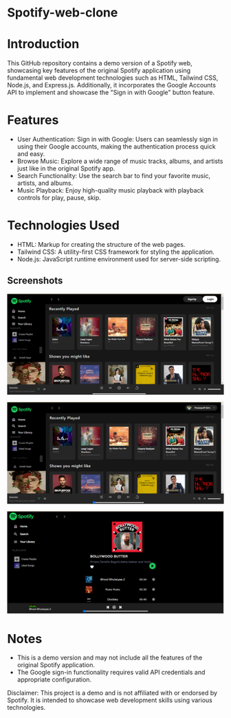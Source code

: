 # Spotify-web-clone

# Introduction
This GitHub repository contains a demo version of a Spotify web, showcasing key features of the original Spotify application using fundamental web development technologies such as HTML, Tailwind CSS, Node.js, and Express.js. Additionally, it incorporates the Google Accounts API to implement and showcase the "Sign in with Google" button feature.

# Features
- User Authentication:
    Sign in with Google: Users can seamlessly sign in using their Google accounts, making the authentication process quick and easy.
- Browse Music:
    Explore a wide range of music tracks, albums, and artists just like in the original Spotify app.
- Search Functionality:
    Use the search bar to find your favorite music, artists, and albums.
- Music Playback:
    Enjoy high-quality music playback with playback controls for play, pause, skip.

# Technologies Used
 - HTML: Markup for creating the structure of the web pages.
 - Tailwind CSS: A utility-first CSS framework for styling the application.
 - Node.js: JavaScript runtime environment used for server-side scripting.

## Screenshots

![Home](Spotify/screenshots/homepage.png)

![Dashboard](Spotify/screenshots/dashboard.png)

![Playlist](Spotify/screenshots/playlist.png)


 # Notes
   - This is a demo version and may not include all the features of the original Spotify application.
   - The Google sign-in functionality requires valid API credentials and appropriate configuration.


Disclaimer: This project is a demo and is not affiliated with or endorsed by Spotify. It is intended to showcase web development skills using various technologies.
